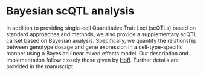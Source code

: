 # Bayesian scQTL analysis
In addition to providing single-cell Quantitative Trait Loci (scQTLs) based on standard approaches and methods, we also provide a supplementary scQTL callset based on Bayesian analysis. Specifically, we quantify the relationship between genotype dosage and gene expression in a cell-type-specific manner using a Bayesian linear mixed effects model. Our description and implementation follow closely those given by [Hoff](https://link.springer.com/book/10.1007/978-0-387-92407-6). Further details are provided in the manuscript.
